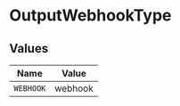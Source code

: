 # OutputWebhookType


## Values

| Name      | Value     |
| --------- | --------- |
| `WEBHOOK` | webhook   |